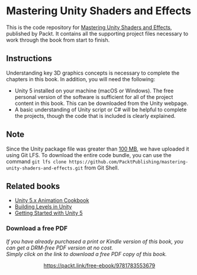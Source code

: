 # Mastering Unity Shaders and Effects
This is the code repository for [Mastering Unity Shaders and Effects](https://www.packtpub.com/game-development/mastering-unity-shaders-and-effects?utm_source=github&utm_medium=repository&utm_campaign=9781783553679), published by Packt. It contains all the supporting project files necessary to work through the book from start to finish.

## Instructions
Understanding key 3D graphics concepts is necessary to complete the chapters in this book. In addition, you will need the following:
- Unity 5 installed on your machine (macOS or Windows). The free personal version of the software is sufficient for all of the project content in this book. This can be downloaded from the Unity webpage.
- A basic understanding of Unity script or C# will be helpful to complete the projects, though the code that is included is clearly explained.

## Note
Since the Unity package file was greater than [100 MB](https://help.github.com/articles/working-with-large-files/), we have uploaded it using Git LFS. To download the entire code bundle, you can use the command ```git lfs clone https://github.com/PacktPublishing/mastering-unity-shaders-and-effects.git``` from Git Shell.

## Related books
- [Unity 5.x Animation Cookbook](https://www.packtpub.com/game-development/unity-5x-animation-cookbook?utm_source=github&utm_medium=repository&utm_campaign=9781785883910)
- [Building Levels in Unity](https://www.packtpub.com/game-development/building-levels-unity?utm_source=github&utm_medium=repository&utm_campaign=9781785282843)
- [Getting Started with Unity 5](https://www.packtpub.com/game-development/getting-started-unity-5?utm_source=github&utm_medium=repository&utm_campaign=9781784398316)
### Download a free PDF

 <i>If you have already purchased a print or Kindle version of this book, you can get a DRM-free PDF version at no cost.<br>Simply click on the link to download a free PDF copy of this book.</i>
<p align="center"> <a href="https://packt.link/free-ebook/9781783553679">https://packt.link/free-ebook/9781783553679 </a> </p>